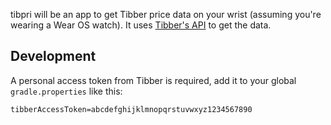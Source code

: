 tibpri will be an app to get Tibber price data on your wrist (assuming you're wearing a Wear OS watch). It uses [Tibber's API](https://developer.tibber.com/docs/overview) to get the data.

## Development

A personal access token from Tibber is required, add it to your global `gradle.properties` like this:

```
tibberAccessToken=abcdefghijklmnopqrstuvwxyz1234567890
```